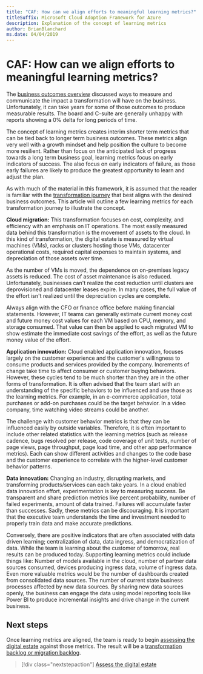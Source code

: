 ```yaml
---
title: "CAF: How can we align efforts to meaningful learning metrics?"
titleSuffix: Microsoft Cloud Adoption Framework for Azure
description: Explanation of the concept of learning metrics
author: BrianBlanchard
ms.date: 04/04/2019
---
```


<!-- markdownlint-disable MD026 -->

# CAF: How can we align efforts to meaningful learning metrics?

The [business outcomes overview](business-outcomes/index.md) discussed ways to measure and communicate the impact a transformation will have on the business. Unfortunately, it can take years for some of those outcomes to produce measurable results. The board and C-suite are generally unhappy with reports showing a 0% delta for long periods of time.

The concept of learning metrics creates interim shorter term metrics that can be tied back to longer term business outcomes. These metrics align very well with a growth mindset and help position the culture to become more resilient. Rather than focus on the anticipated lack of progress towards a long term business goal, learning metrics focus on early indicators of success. The also focus on early indicators of failure, as those early failures are likely to produce the greatest opportunity to learn and adjust the plan.

As with much of the material in this framework, it is assumed that the reader is familiar with the [transformation journey](../governance/journeys/index.md) that best aligns with the desired business outcomes. This article will outline a few learning metrics for each transformation journey to illustrate the concept.

**Cloud migration:** This transformation focuses on cost, complexity, and efficiency with an emphasis on IT operations. The most easily measured data behind this transformation is the movement of assets to the cloud. In this kind of transformation, the digital estate is measured by virtual machines (VMs), racks or clusters hosting those VMs, datacenter operational costs, required capital expenses to maintain systems, and depreciation of those assets over time.

As the number of VMs is moved, the dependence on on-premises legacy assets is reduced. The cost of asset maintenance is also reduced. Unfortunately, businesses can't realize the cost reduction until clusters are deprovisioned and datacenter leases expire. In many cases, the full value of the effort isn't realized until the depreciation cycles are complete.

Always align with the CFO or finance office before making financial statements. However, IT teams can generally estimate  current money cost and future money cost values for each VM based on CPU, memory, and storage consumed. That value can then be applied to each migrated VM to show estimate the immediate cost savings of the effort, as well as the future money value of the effort.

**Application innovation:** Cloud enabled application innovation, focuses largely on the customer experience and the customer's willingness to consume products and services provided by the company. Increments of change take time to affect consumer or customer buying behaviors. However, these cycles tend to be much shorter than they are in the other forms of transformation. It is often advised that the team start with an understanding of the specific behaviors to be influenced and use those as the learning metrics. For example, in an e-commerce application, total purchases or add-on purchases could be the target behavior. In a video company, time watching video streams could be another.

The challenge with customer behavior metrics is that they can be influenced easily by outside variables. Therefore, it is often important to include other related statistics with the learning metrics (such as release cadence, bugs resolved per release, code coverage of unit tests, number of page views, page throughput, page load time, and other app performance metrics). Each can show different activities and changes to the code base and the customer experience to correlate with the higher-level customer behavior patterns.

**Data innovation:** Changing an industry, disrupting markets, and transforming products/services can each take years. In a cloud enabled data innovation effort, experimentation is key to measuring success. Be transparent and share prediction metrics like percent probability, number of failed experiments, amount of data trained. Failures will accumulate faster than successes. Sadly, these metrics can be discouraging. It is important that the executive team understands the time and investment needed to properly train data and make accurate predictions.

Conversely, there are positive indicators that are often associated with data driven learning; centralization of data, data ingress, and democratization of data. While the team is learning about the customer of tomorrow, real results can be produced today. Supporting learning metrics could include things like: Number of models available in the cloud, number of partner data sources consumed, devices producing ingress data, volume of ingress data. Even more valuable metrics would be the number of dashboards created from consolidated data sources. The number of current state business processes affected by new data sources. By sharing new data sources openly, the business can engage the data using model reporting tools like Power BI to produce incremental insights and drive change in the current business.

## Next steps

Once learning metrics are aligned, the team is ready to begin [assessing the digital estate](../digital-estate/index.md) against those metrics.
The result will be a [transformation backlog or migration backlog](../migrate/migration-considerations/prerequisites/technical-complexity.md).

> [!div class="nextstepaction"]
> [Assess the digital estate](../digital-estate/index.md)
